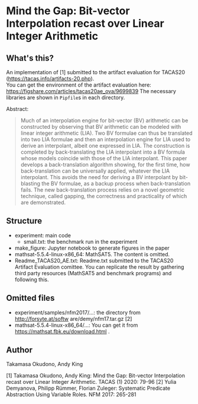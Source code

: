 # Mind the Gap: Bit-vector Interpolation recast over Linear Integer Arithmetic
## What's this?
An implementation of [1] submitted to the artifact evaluation for TACAS20 (https://tacas.info/artifacts-20.php).  
You can get the environment of the artifact evaluation here: https://figshare.com/articles/tacas20ae_ova/9699839
The necessary libraries are shown in `Pipfile`s in each directory.

Abstract:
> Much of an interpolation engine for bit-vector (BV) arithmetic can be constructed by observing that BV arithmetic can be modeled with linear integer arithmetic (LIA). Two BV formulae can thus be translated into two LIA formulae and then an interpolation engine for LIA used to derive an interpolant, albeit one expressed in LIA. The construction is completed by back-translating the LIA interpolant into a BV formula whose models coincide with those of the LIA interpolant. This paper develops a back-translation algorithm showing, for the first time, how back-translation can be universally applied, whatever the LIA interpolant. This avoids the need for deriving a BV interpolant by bit-blasting the BV formulae, as a backup process when back-translation fails. The new back-translation process relies on a novel geometric technique, called gapping, the correctness and practicality of which are demonstrated.

## Structure
- experiment: main code
    - small.txt: the benchmark run in the experiment
- make_figure: Jupyter notebook to generate figures in the paper
- mathsat-5.5.4-linux-x86_64: MathSAT5.  The content is omitted.  
- Readme_TACAS20_AE.txt: Readme.txt submitted to the TACAS20 Artifact Evaluation comittee.  You can replicate the result by gathering third party resources (MathSAT5 and benchmark programs) and following this.

## Omitted files
- experiment/samples/nfm2017/...: the directory from http://forsyte.at/softw are/demy/nfm17.tar.gz [2]
- mathsat-5.5.4-linux-x86_64/...: You can get it from https://mathsat.fbk.eu/download.html .

## Author
Takamasa Okudono, Andy King


[1] Takamasa Okudono, Andy King: Mind the Gap: Bit-vector Interpolation recast over Linear Integer Arithmetic. TACAS (1) 2020: 79-96
[2] Yulia Demyanova, Philipp Rümmer, Florian Zuleger: Systematic Predicate Abstraction Using Variable Roles. NFM 2017: 265-281